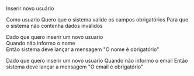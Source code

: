 Inserir novo usuário

Como usuario
Quero que o sistema valide os campos obrigatórios
Para que o sistema não contenha dados inválidos


Dado que quero inserir um novo usuario     
Quando não informo o nome   
Então sistema deve lançar a mensagem "O nome é obrigatório"   

Dado que quero inserir um novo usuario
Quando não informo o email
Então sistema deve lançar a mensagem "O email é obrigatório"
